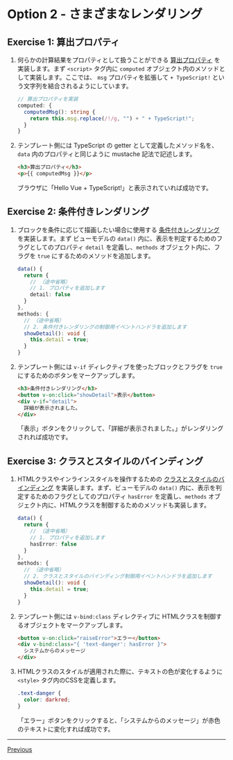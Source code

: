 # Option 2 - さまざまなレンダリング

## Exercise 1: 算出プロパティ

1. 何らかの計算結果をプロパティとして扱うことができる [算出プロパティ](https://jp.vuejs.org/v2/guide/computed.html) を実装します。まず `<script>` タグ内に `computed` オブジェクト内のメソッドとして実装します。ここでは、 `msg` プロパティを拡張して `+ TypeScript!` という文字列を結合されるようにしています。

    ```ts
    // 算出プロパティを実装
    computed: {
      computedMsg(): string {
        return this.msg.replace(/!/g, "") + " + TypeScript!";
      }
    }
    ```

1. テンプレート側には TypeScript の getter として定義したメソッド名を、 `data` 内のプロパティと同じように mustache 記法で記述します。

    ```html
    <h3>算出プロパティ</h3>
    <p>{{ computedMsg }}</p>
    ```

    ブラウザに「Hello Vue + TypeScript!」と表示されていれば成功です。

## Exercise 2: 条件付きレンダリング

1. ブロックを条件に応じて描画したい場合に使用する [条件付きレンダリング](https://jp.vuejs.org/v2/guide/conditional.html) を実装します。まず ビューモデルの `data()` 内に、表示を判定するためのフラグとしてのプロパティ `detail` を定義し、`methods` オブジェクト内に、フラグを `true` にするためのメソッドを追加します。

    ```ts
    data() {
      return {
        // （途中省略）
        // 1. プロパティを追加します
        detail: false
      }
    },
    methods: {
      // （途中省略）
      // 2. 条件付きレンダリングの制御用イベントハンドラを追加します
      showDetail(): void {
        this.detail = true;
      }
    }
    ```

1. テンプレート側には `v-if` ディレクティブを使ったブロックとフラグを `true` にするためのボタンをマークアップします。

    ```html
    <h3>条件付きレンダリング</h3>
    <button v-on:click="showDetail">表示</button>
    <div v-if="detail">
      詳細が表示されました。
    </div>
    ```

    「表示」ボタンをクリックして、「詳細が表示されました。」がレンダリングされれば成功です。

## Exercise 3: クラスとスタイルのバインディング

1. HTMLクラスやインラインスタイルを操作するための [クラスとスタイルのバインディング](https://jp.vuejs.org/v2/guide/class-and-style.html) を実装します。まず、ビューモデルの `data()` 内に、表示を判定するためのフラグとしてのプロパティ `hasError` を定義し、`methods` オブジェクト内に、HTMLクラスを制御するためのメソッドも実装します。

    ```ts
    data() {
      return {
        // （途中省略）
        // 1. プロパティを追加します
        hasError: false
      }
    },
    methods: {
      // （途中省略）
      // 2. クラスとスタイルのバインディング制御用イベントハンドラを追加します
      showDetail(): void {
        this.detail = true;
      }
    }
    ```

1. テンプレート側には `v-bind:class` ディレクティブに HTMLクラスを制御するオブジェクトをマークアップします。

    ```html
    <button v-on:click="raiseError">エラー</button>
    <div v-bind:class="{ 'text-danger': hasError }">
      システムからのメッセージ
    </div>
    ```

1. HTMLクラスのスタイルが適用された際に、テキストの色が変化するように `<style>` タグ内のCSSを定義します。

    ```css
    .text-danger {
      color: darkred;
    }
    ```

    「エラー」ボタンをクリックすると、「システムからのメッセージ」が赤色のテキストに変化すれば成功です。

---
[Previous](opt01.md)
